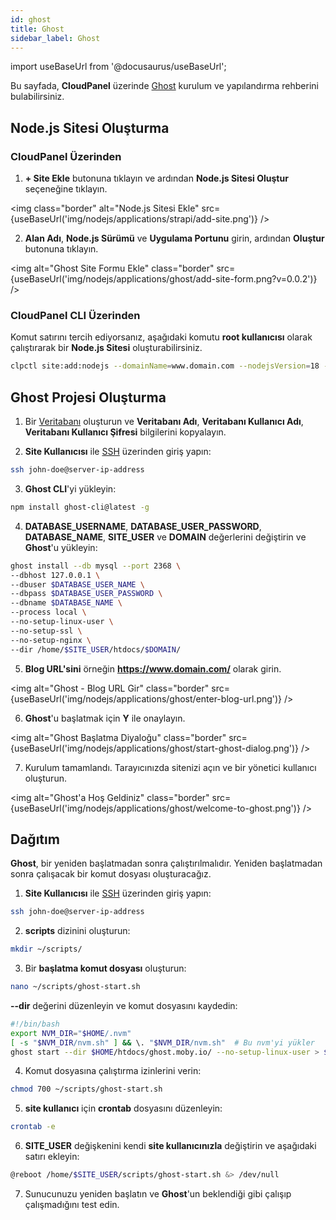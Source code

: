 ```yaml
---
id: ghost
title: Ghost
sidebar_label: Ghost
---
```


import useBaseUrl from '@docusaurus/useBaseUrl';

Bu sayfada, **CloudPanel** üzerinde [Ghost](https://ghost.org/) kurulum ve yapılandırma rehberini bulabilirsiniz.

## Node.js Sitesi Oluşturma

### CloudPanel Üzerinden

1. **+ Site Ekle** butonuna tıklayın ve ardından **Node.js Sitesi Oluştur** seçeneğine tıklayın.

<img class="border" alt="Node.js Sitesi Ekle" src={useBaseUrl('img/nodejs/applications/strapi/add-site.png')} />

2. **Alan Adı**, **Node.js Sürümü** ve **Uygulama Portunu** girin, ardından **Oluştur** butonuna tıklayın.

<img alt="Ghost Site Formu Ekle" class="border" src={useBaseUrl('img/nodejs/applications/ghost/add-site-form.png?v=0.0.2')} />

### CloudPanel CLI Üzerinden

Komut satırını tercih ediyorsanız, aşağıdaki komutu **root kullanıcısı** olarak çalıştırarak bir **Node.js Sitesi** oluşturabilirsiniz.

```bash
clpctl site:add:nodejs --domainName=www.domain.com --nodejsVersion=18 --appPort=2368 --siteUser='john-doe' --siteUserPassword='!secretPassword!'
```

## Ghost Projesi Oluşturma

1. Bir [Veritabanı](../../../frontend-area/databases/#adding-a-database) oluşturun ve **Veritabanı Adı**, **Veritabanı Kullanıcı Adı**, **Veritabanı Kullanıcı Şifresi** bilgilerini kopyalayın.

2. **Site Kullanıcısı** ile [SSH](../../../frontend-area/ssh-ftp/#ssh-login) üzerinden giriş yapın:

```bash
ssh john-doe@server-ip-address
```

3. **Ghost CLI**'yi yükleyin:

```bash
npm install ghost-cli@latest -g
```

4. **DATABASE_USERNAME**, **DATABASE_USER_PASSWORD**, **DATABASE_NAME**, **SITE_USER** ve **DOMAIN** değerlerini değiştirin ve **Ghost**'u yükleyin:

```bash
ghost install --db mysql --port 2368 \
--dbhost 127.0.0.1 \
--dbuser $DATABASE_USER_NAME \
--dbpass $DATABASE_USER_PASSWORD \
--dbname $DATABASE_NAME \
--process local \
--no-setup-linux-user \
--no-setup-ssl \
--no-setup-nginx \
--dir /home/$SITE_USER/htdocs/$DOMAIN/
```

5. **Blog URL'sini** örneğin **https://www.domain.com/** olarak girin.

<img alt="Ghost - Blog URL Gir" class="border" src={useBaseUrl('img/nodejs/applications/ghost/enter-blog-url.png')} />

6. **Ghost**'u başlatmak için **Y** ile onaylayın.

<img alt="Ghost Başlatma Diyaloğu" class="border" src={useBaseUrl('img/nodejs/applications/ghost/start-ghost-dialog.png')} />

7. Kurulum tamamlandı. Tarayıcınızda sitenizi açın ve bir yönetici kullanıcı oluşturun.

<img alt="Ghost'a Hoş Geldiniz" class="border" src={useBaseUrl('img/nodejs/applications/ghost/welcome-to-ghost.png')} />

## Dağıtım

**Ghost**, bir yeniden başlatmadan sonra çalıştırılmalıdır. Yeniden başlatmadan sonra çalışacak bir komut dosyası oluşturacağız.

1. **Site Kullanıcısı** ile [SSH](../../../frontend-area/ssh-ftp/#ssh-login) üzerinden giriş yapın:

```bash
ssh john-doe@server-ip-address
```

2. **scripts** dizinini oluşturun:

```bash
mkdir ~/scripts/
```

3. Bir **başlatma komut dosyası** oluşturun:

```bash
nano ~/scripts/ghost-start.sh
```

**--dir** değerini düzenleyin ve komut dosyasını kaydedin:

```bash
#!/bin/bash
export NVM_DIR="$HOME/.nvm"
[ -s "$NVM_DIR/nvm.sh" ] && \. "$NVM_DIR/nvm.sh"  # Bu nvm'yi yükler
ghost start --dir $HOME/htdocs/ghost.moby.io/ --no-setup-linux-user > $HOME/logs/ghost.log &
```

4. Komut dosyasına çalıştırma izinlerini verin:

```bash
chmod 700 ~/scripts/ghost-start.sh
```

5. **site kullanıcı** için **crontab** dosyasını düzenleyin:

```bash
crontab -e
```

6. **SITE_USER** değişkenini kendi **site kullanıcınızla** değiştirin ve aşağıdaki satırı ekleyin:

```bash
@reboot /home/$SITE_USER/scripts/ghost-start.sh &> /dev/null
```

7. Sunucunuzu yeniden başlatın ve **Ghost**'un beklendiği gibi çalışıp çalışmadığını test edin.
